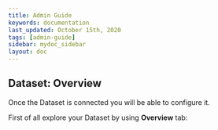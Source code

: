 ```yaml
---
title: Admin Guide
keywords: documentation
last_updated: October 15th, 2020
tags: [admin-guide]
sidebar: mydoc_sidebar
layout: doc
---
```


## Dataset: **Overview**

Once the Dataset is connected you will be able to configure it.

First of all explore your Dataset by using **Overview** tab:


